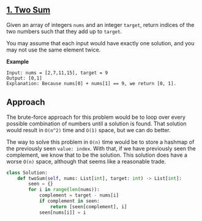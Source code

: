## [1. Two Sum](https://leetcode.com/problems/two-sum/description/)

Given an array of integers `nums` and an integer `target`, return indices of the two numbers such that they add up to `target`.

You may assume that each input would have exactly one solution, and you may not use the same element twice.

**Example**

```
Input: nums = [2,7,11,15], target = 9
Output: [0,1]
Explanation: Because nums[0] + nums[1] == 9, we return [0, 1].
```

## Approach

The brute-force approach for this problem would be to loop over every possible combination of numbers until a solution is found. That solution would result in `O(n^2)` time and `O(1)` space, but we can do better.

The way to solve this problem in `O(n)` time would be to store a hashmap of the previously seen `value: index`. With that, if we have previously seen the complement, we know that to be the solution. This solution does have a worse `O(n)` space, although that seems like a reasonable trade.

```python
class Solution:
    def twoSum(self, nums: List[int], target: int) -> List[int]:
        seen = {}
        for i in range(len(nums)):
            complement = target - nums[i]
            if complement in seen:
                return [seen[complement], i]
            seen[nums[i]] = i
```
